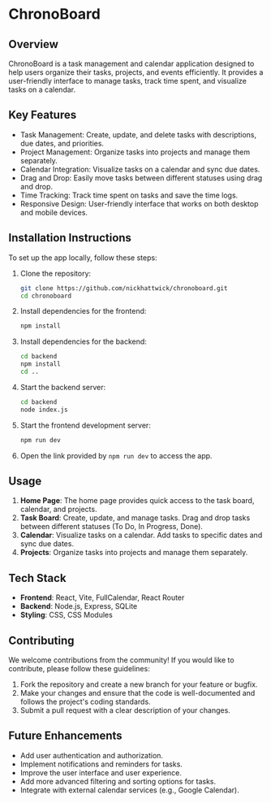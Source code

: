 # ChronoBoard

## Overview
ChronoBoard is a task management and calendar application designed to help users organize their tasks, projects, and events efficiently. It provides a user-friendly interface to manage tasks, track time spent, and visualize tasks on a calendar.

## Key Features
- Task Management: Create, update, and delete tasks with descriptions, due dates, and priorities.
- Project Management: Organize tasks into projects and manage them separately.
- Calendar Integration: Visualize tasks on a calendar and sync due dates.
- Drag and Drop: Easily move tasks between different statuses using drag and drop.
- Time Tracking: Track time spent on tasks and save the time logs.
- Responsive Design: User-friendly interface that works on both desktop and mobile devices.

## Installation Instructions
To set up the app locally, follow these steps:

1. Clone the repository:
   ```bash
   git clone https://github.com/nickhattwick/chronoboard.git
   cd chronoboard
   ```

2. Install dependencies for the frontend:
   ```bash
   npm install
   ```

3. Install dependencies for the backend:
   ```bash
   cd backend
   npm install
   cd ..
   ```

4. Start the backend server:
   ```bash
   cd backend
   node index.js
   ```

5. Start the frontend development server:
   ```bash
   npm run dev
   ```

6. Open the link provided by `npm run dev` to access the app.

## Usage
1. **Home Page**: The home page provides quick access to the task board, calendar, and projects.
2. **Task Board**: Create, update, and manage tasks. Drag and drop tasks between different statuses (To Do, In Progress, Done).
3. **Calendar**: Visualize tasks on a calendar. Add tasks to specific dates and sync due dates.
4. **Projects**: Organize tasks into projects and manage them separately.

## Tech Stack
- **Frontend**: React, Vite, FullCalendar, React Router
- **Backend**: Node.js, Express, SQLite
- **Styling**: CSS, CSS Modules

## Contributing
We welcome contributions from the community! If you would like to contribute, please follow these guidelines:

1. Fork the repository and create a new branch for your feature or bugfix.
2. Make your changes and ensure that the code is well-documented and follows the project's coding standards.
3. Submit a pull request with a clear description of your changes.

## Future Enhancements
- Add user authentication and authorization.
- Implement notifications and reminders for tasks.
- Improve the user interface and user experience.
- Add more advanced filtering and sorting options for tasks.
- Integrate with external calendar services (e.g., Google Calendar).
